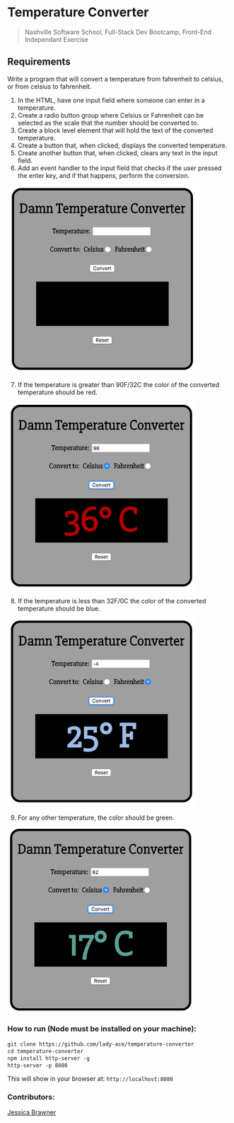 # Temperature Converter

> Nashville Software School, Full-Stack Dev Bootcamp, Front-End Independant Exercise
> 

## Requirements


Write a program that will convert a temperature from fahrenheit to celsius, or from celsius to fahrenheit.

1. In the HTML, have one input field where someone can enter
  in a temperature.
2. Create a radio button group where Celsius or Fahrenheit 
  can be selected as the scale that the number should be 
  converted to.
3. Create a block level element that will hold the text of the
  converted temperature.
4. Create a button that, when clicked, displays the converted
  temperature.
5. Create another button that, when clicked, clears any text
  in the input field.
6. Add an event handler to the input field that checks if the 
  user pressed the enter key, and if that happens, perform
  the conversion.
  
  ![input alt tag](./images/tempConverter.png)

7. If the temperature is greater than 90F/32C the color of 
  the converted temperature should be red.
  
  ![input alt tag](./images/tCHot.png)

8. If the temperature is less than 32F/0C the color of 
  the converted temperature should be blue.
  
  ![input alt tag](./images/tCCold.png)

9. For any other temperature, the color should be green.

  ![input alt tag](./images/tCOther.png)


### How to run (Node must be installed on your machine):
```
git clone https://github.com/lady-ace/temperature-converter
cd temperature-converter
npm install http-server -g
http-server -p 8080
```

This will show in your browser at:
`http://localhost:8080`

### Contributors:
[Jessica Brawner](https://github.com/lady-ace)